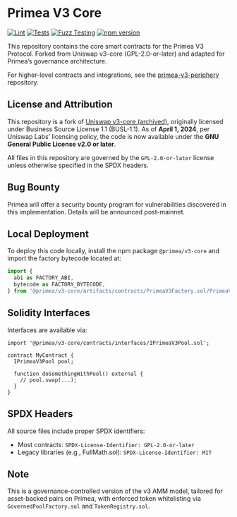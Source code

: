 # Primea V3 Core

[![Lint](https://github.com/PrimeaNetwork/primea-v3-core/actions/workflows/lint.yml/badge.svg)](https://github.com/PrimeaNetwork/primea-v3-core/actions/workflows/lint.yml)
[![Tests](https://github.com/PrimeaNetwork/primea-v3-core/actions/workflows/tests.yml/badge.svg)](https://github.com/PrimeaNetwork/primea-v3-core/actions/workflows/tests.yml)
[![Fuzz Testing](https://github.com/PrimeaNetwork/primea-v3-core/actions/workflows/fuzz-testing.yml/badge.svg)](https://github.com/PrimeaNetwork/primea-v3-core/actions/workflows/fuzz-testing.yml)
[![npm version](https://img.shields.io/npm/v/@primea/v3-core/latest.svg)](https://www.npmjs.com/package/@primea/v3-core/v/latest)

This repository contains the core smart contracts for the Primea V3 Protocol. Forked from Uniswap v3-core (GPL-2.0-or-later) and adapted for Primea’s governance architecture.

For higher-level contracts and integrations, see the [primea-v3-periphery](https://github.com/PrimeaNetwork/primea-v3-periphery) repository.

## License and Attribution

This repository is a fork of [Uniswap v3-core (archived)](https://github.com/Uniswap/v3-core), originally licensed under Business Source License 1.1 (BUSL-1.1). As of **April 1, 2024**, per Uniswap Labs’ licensing policy, the code is now available under the **GNU General Public License v2.0 or later**.

All files in this repository are governed by the `GPL-2.0-or-later` license unless otherwise specified in the SPDX headers.

## Bug Bounty

Primea will offer a security bounty program for vulnerabilities discovered in this implementation. Details will be announced post-mainnet.

## Local Deployment

To deploy this code locally, install the npm package `@primea/v3-core` and import the factory bytecode located at:

```typescript
import {
  abi as FACTORY_ABI,
  bytecode as FACTORY_BYTECODE,
} from '@primea/v3-core/artifacts/contracts/PrimeaV3Factory.sol/PrimeaV3Factory.json'
```

## Solidity Interfaces

Interfaces are available via:

```solidity
import '@primea/v3-core/contracts/interfaces/IPrimeaV3Pool.sol';

contract MyContract {
  IPrimeaV3Pool pool;

  function doSomethingWithPool() external {
    // pool.swap(...);
  }
}
```

## SPDX Headers

All source files include proper SPDX identifiers:

- Most contracts: `SPDX-License-Identifier: GPL-2.0-or-later`
- Legacy libraries (e.g., FullMath.sol): `SPDX-License-Identifier: MIT`

## Note

This is a governance-controlled version of the v3 AMM model, tailored for asset-backed pairs on Primea, with enforced token whitelisting via `GovernedPoolFactory.sol` and `TokenRegistry.sol`.
